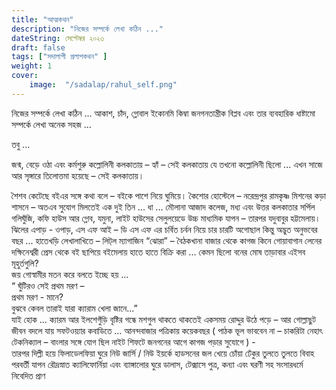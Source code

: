 ```yaml
---
title: "আত্মকথন"
description: "নিজের সম্পর্কে লেখা কঠিন ..."
dateString: সেপ্টেম্বর ২০২৩ 
draft: false
tags: ["সদালাপী প্রলাপকথন" ]
weight: 1
cover: 
    image:  "/sadalap/rahul_self.png"
---
```




নিজের সম্পর্কে লেখা কঠিন ... 
আকাশ, চাঁদ, গ্লোবাল ইকোনমি কিম্বা জনগনতান্ত্রীক বিপ্লব এবং তার ব্যবহারিক ধাষ্টামো সম্পর্কে লেখা অনেক সহজ ...

তবু ...

জন্ম, বেড়ে ওঠা এবং কর্মশুরু কল্লোলিনী কলকাতায় – হ্যাঁ – সেই কলকাতায় যে তখনো কল্লোলিনী ছিলো ... এখন সাজে আর সৃঙ্গারে তিলোত্তমা হয়েছে – সেই কলকাতায়।   

শৈশব কেটেছে বইএর সঙ্গে কথা বলে – বইকে পাশে নিয়ে ঘুমিয়ে। কৈশোর হোস্টেলে – নরেন্দ্রপুর রামকৃষ্ণ মিশনের কড়া শাসনে – অতএব সুযোগ মিলতেই এক দুই তিন ... ধা ... মৌলানা আজাদ কলেজ, মধ্য এবং উত্তর কলকাতার সর্পিল গলিঘুঁজি, কফি হাউস আর গ্লোব, যমুনা, লাইট হাউসের সেলুলয়েডে উচ্চ মাধ্যমিক যাপন – তারপর যদুবাবুর হট্টমেলায়। ঝিলের এপাড় - ওপাড়, এস এফ আই – ডি এস এফ এর চর্বিত চর্বন নিয়ে চার চারটি অগোছাল কিন্তু অদ্ভুত অনুভবের বছর ... হাতেখড়ি লেখালাখিতে – লিট্‌ল ম্যাগাজিন “ঝোরা” – বৈঠকখানা বাজার থেকে কাগজ কিনে গোয়াবাগান লেনের দক্ষিনেশ্বরী প্রেস থেকে বই ছাপিয়ে বইমেলায় হাতে হাতে বিক্রি করা ... কেমন ছিলো বনের মোষ তাড়াবার এইসব মূহুর্তগুলি?  
জয় গোস্বামীর মতন করে বলতে ইচ্ছে হয় ...   
“ ঘুঁটিরও সেই প্রথম মরণ –   
প্রথম মরণ - মানে?  
বুঝবে কেবল তারাই যারা ক্যারাম খেলা জানে...”  
যাই হোক ... ক্যারম আর ইলশেগুঁড়ি বৃষ্টির গন্ধে মশগুল থাকতে থাকতেই একসময় রোদ্দুর উঠে পড়ে – আর গোল্লাছুট জীবন বদলে যায় সফটওয়্যার কবাডিতে ... আনন্দবাজার পত্রিকায় কয়েকবছর ( পাঠক ভূল ভাববেন না – চাকরিটা নেহাৎ টেকনিক্যাল – বাংলার সঙ্গে যোগ ছিল নাইট শিফটে জনগনের আগে কাগজ পড়ার সুযোগে )  -   
তারপর দিল্লী হয়ে ফিলাডেলফিয়া ঘুরে নিউ জার্সি / নিউ ইয়র্কে হাডসনের জল খেয়ে চোঁয়া ঢেঁকুর তুলতে তুলতে বিবাহ পরবর্তী যাপন রৌদ্রস্নাত ক্যালিফোর্নিয়া এবং ব্যাঙ্গালোর ঘুরে ডালাস, টেক্সাসে পুত্র, কন্যা এবং ঘরণী সহ সংসারধর্মে নিবেদিত প্রাণ 
